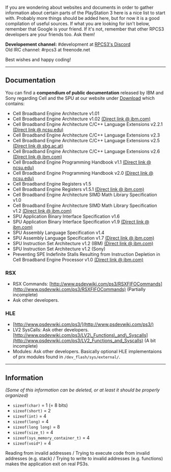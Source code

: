 If you are wondering about websites and documents in order to gather information about certain parts of the PlayStation 3 here is a nice list to start with. Probably more things should be added here, but for now it is a good compilation of useful sources. If what you are looking for isn't below, remember that Google is your friend. If it's not, remember that other RPCS3 developers are your friends too. Ask them!

**Developement channel:** #development at [RPCS3's Discord](https://discord.me/RPCS3)
<br>
Old IRC channel: #rpcs3 at freenode.net

Best wishes and happy coding!

---

## Documentation
You can find a **compendium of public documentation** released by IBM and Sony regarding Cell and the SPU at our website under [Download](https://rpcs3.net/download) which contains:
- Cell Broadband Engine Architecture v1.01
- Cell Broadband Engine Architecture v1.02 [(Direct link @ ibm.com)](https://www-01.ibm.com/chips/techlib/techlib.nsf/techdocs/1AEEE1270EA2776387257060006E61BA/$file/CBEA_v1.02_11Oct2007_pub.pdf)
- Cell Broadband Engine Architecture C/C++ Language Extensions v2.2.1 [(Direct link @ ncsu.edu)](http://moss.csc.ncsu.edu/~mueller/cluster/ps3/C++_Language_Extensions_for_CBEA.v2.2.1.pdf)
- Cell Broadband Engine Architecture C/C++ Language Extensions v2.3
- Cell Broadband Engine Architecture C/C++ Language Extensions v2.5 [(Direct link @ sbg.ac.at)](http://www.cosy.sbg.ac.at/~rkutil/dsp08/Language_Extensions_for_CBEA_2.5.pdf)
- Cell Broadband Engine Architecture C/C++ Language Extensions v2.6 [(Direct link @ ibm.com)](https://www-01.ibm.com/chips/techlib/techlib.nsf/techdocs/30B3520C93F437AB87257060006FFE5E/$file/Language_Extensions_for_CBEA_2.6.pdf)
- Cell Broadband Engine Programming Handbook v1.1 [(Direct link @ ncsu.edu)](http://moss.csc.ncsu.edu/~mueller/cluster/ps3/CBE_Tutorial_v1.1_15June2006.pdf)
- Cell Broadband Engine Programming Handbook v2.0 [(Direct link @ ncsu.edu)](http://moss.csc.ncsu.edu/~mueller/cluster/ps3/CBE_Tutorial_v2.0_15December2006.pdf)
- Cell Broadband Engine Registers v1.5
- Cell Broadband Engine Registers v1.5.1 [(Direct link @ ibm.com)](https://www-01.ibm.com/chips/techlib/techlib.nsf/techdocs/6ED822DD7E97D889872570B200607EEC/$file/CellBE_Registers_v1.51_18SEP2007.pdf)
- Cell Broadband Engine Architecture SIMD Math Library Specification v1.0
- Cell Broadband Engine Architecture SIMD Math Library Specification v1.2 [(Direct link @ ibm.com)](https://www-01.ibm.com/chips/techlib/techlib.nsf/techdocs/6BFB9899CEA5456800257360001938B3/$file/SIMD_Library_Specification_for_CBEA_1.2.pdf)
- SPU Application Binary Interface Specification v1.6
- SPU Application Binary Interface Specification v1.9 [(Direct link @ ibm.com)](https://www-01.ibm.com/chips/techlib/techlib.nsf/techdocs/02E544E65760B0BF87257060006F8F20/$file/SPU_ABI-Specification_1.9.pdf)
- SPU Assembly Language Specification v1.4
- SPU Assembly Language Specification v1.7 [(Direct link @ ibm.com)](https://www-01.ibm.com/chips/techlib/techlib.nsf/techdocs/EFA2B196893B550787257060006FC9FB/$file/SPU_Assembly_Language_Specification_1.7.pdf)
- SPU Instruction Set Architecture v1.2 (IBM) [(Direct link @ ibm.com)](https://www-01.ibm.com/chips/techlib/techlib.nsf/techdocs/76CA6C7304210F3987257060006F2C44/$file/SPU_ISA_v1.2_27Jan2007_pub.pdf)
- SPU Instruction Set Architecture v1.2 (Sony)
- Preventing SPE Indefinite Stalls Resulting from Instruction Depletion in Cell Broadband Engine Processor v1.0 [(Direct link @ ibm.com)](https://www-01.ibm.com/chips/techlib/techlib.nsf/techdocs/C5996EDB722D3A478725728E0074B465/$file/SPUstall_app_V1.0_26Feb2007.pdf)


### RSX
* RSX Commands: [http://www.psdevwiki.com/ps3/RSXFIFOCommands](http://www.psdevwiki.com/ps3/RSXFIFOCommands) (Partially incomplete)
* Ask other developers.


### HLE
* [http://www.psdevwiki.com/ps3/](http://www.psdevwiki.com/ps3/)
* LV2 SysCalls: Ask other developers. [http://www.psdevwiki.com/ps3/LV2\_Functions\_and\_Syscalls](http://www.psdevwiki.com/ps3/LV2_Functions_and_Syscalls) (A bit incomplete)
* Modules: Ask other developers. Basically optional HLE implementaions of prx modules found in `/dev_flash/sys/external/`.


---


## Information

_(Some of this information can be deleted, or at least it should be properly organized)_
* `sizeof(char)` = 1 (= 8 bits)
* `sizeof(short)` = 2
* `sizeof(int)` = 4
* `sizeof(long)` = 4
* `sizeof(long long)` = 8
* `sizeof(size_t)` = 4
* `sizeof(sys_memory_container_t)` = 4
* `sizeof(void*)` = 4

Reading from invalid addresses / Trying to execute code from invalid addresses (e.g. stack) / Trying to write to invalid addresses (e.g. functions) makes the application exit on real PS3s.